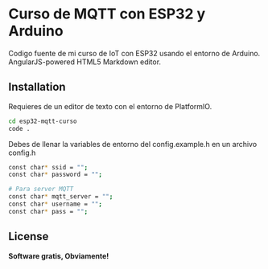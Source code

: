 # Curso de MQTT con ESP32 y Arduino

Codigo fuente de mi curso de IoT con ESP32 usando el entorno de Arduino.
AngularJS-powered HTML5 Markdown editor.

## Installation
Requieres de un editor de texto con el entorno de PlatformIO.

```sh
cd esp32-mqtt-curso
code .
```

Debes de llenar la variables de entorno del config.example.h en un archivo config.h

```sh
const char* ssid = "";
const char* password = "";

# Para server MQTT
const char* mqtt_server = "";
const char* username = "";
const char* pass = "";
```

## License
**Software gratis, Obviamente!**
